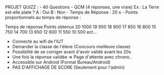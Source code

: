 PROJET QUIZZ :
    - 40 Questions
    - QCM (4 réponses, une vraie) Ex : La Terre est-elle plate ?
                                        A : Oui
                                        B : Non
    - Temps de Réponse : 20 s
    - Points proportionnels au temps de réponse : 
    
  Temps de réponse Points obtenus
        20 1000
        19 950
        18 900
        17 850
        16 800
        15 750
        14 700
        13 650
        12 600
        11 550
        10 500
        ect... 


  - Connecté au wifi de l'IUT
  - Demander la classe de l'éleve (Concours meilleure classe) 
  - Possibilité de se corriger avant d'avoir validé avant les 20s
  - Une fois la réponse validée => Page d'attente avec chrono..
  - Accessible sur Android (Format Bureau/Android)
  - PAS D'AFFICHAGE DE SCORE (Seulement pour l'admin)

